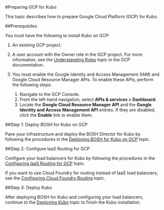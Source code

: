 #Preparing GCP for Kubo

This topic describes how to prepare Google Cloud Platform (GCP) for Kubo.

##Prerequisites

You must have the following to install Kubo on GCP:

1. An existing GCP project.

1. A user account with the Owner role in the GCP project. For more information, see the [Understanding Roles](https://cloud.google.com/iam/docs/understanding-roles) topic in the GCP documentation.

1. You must enable the Google Identity and Access Management (IAM) and Google Cloud Resource Manager APIs. To enable these APIs, perform the following steps:
	1. Navigate to the GCP Console.
	1. From the left-hand navigation, select **APIs & services > Dashboard**.
	1. Locate the **Google Cloud Resource Manager API** and the **Google Identity and Access Management API** entries. If they are disabled, click the **Enable** link to enable them.

##Step 1: Deploy BOSH for Kubo on GCP

Pave your infrastructure and deploy the BOSH Director for Kubo by following the procedures in the [Deploying BOSH for Kubo on GCP](deploying-bosh-gcp/) topic.

##Step 2: Configure IaaS Routing for GCP

Configure your load balancers for Kubo by following the procedures in the [Configuring IaaS Routing for GCP](routing-gcp/) topic.

If you want to use Cloud Foundry for routing instead of IaaS load balancers, see the [Configuring Cloud Foundry Routing](../cf-routing/) topic.

##Step 3: Deploy Kubo

After deploying BOSH for Kubo and configuring your load balancers, continue to the [Deploying Kubo](../deploying-kubo/) topic to finish the Kubo installation.

